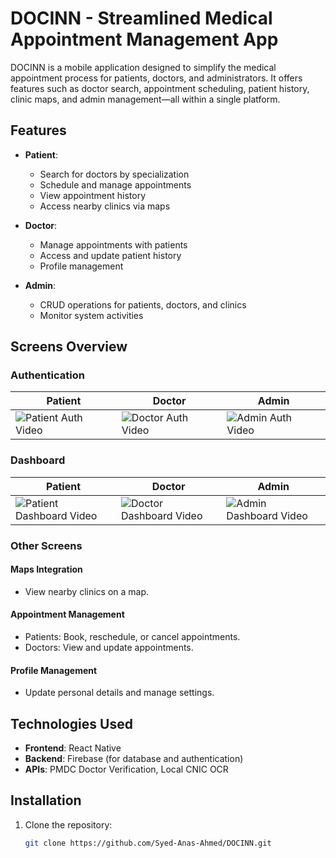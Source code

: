 # DOCINN - Streamlined Medical Appointment Management App  

DOCINN is a mobile application designed to simplify the medical appointment process for patients, doctors, and administrators. It offers features such as doctor search, appointment scheduling, patient history, clinic maps, and admin management—all within a single platform.

## Features  
- **Patient**:  
  - Search for doctors by specialization  
  - Schedule and manage appointments  
  - View appointment history  
  - Access nearby clinics via maps  

- **Doctor**:  
  - Manage appointments with patients  
  - Access and update patient history  
  - Profile management  

- **Admin**:  
  - CRUD operations for patients, doctors, and clinics  
  - Monitor system activities  

## Screens Overview  

### Authentication  
| Patient                        | Doctor                        | Admin                         |  
|--------------------------------|-------------------------------|-------------------------------|  
| ![Patient Auth Video](link-to-patient-auth-video) | ![Doctor Auth Video](link-to-doctor-auth-video) | ![Admin Auth Video](link-to-admin-auth-video) |  

### Dashboard  
| Patient                        | Doctor                        | Admin                         |  
|--------------------------------|-------------------------------|-------------------------------|  
| ![Patient Dashboard Video](link-to-patient-dashboard-video) | ![Doctor Dashboard Video](link-to-doctor-dashboard-video) | ![Admin Dashboard Video](link-to-admin-dashboard-video) |  

### Other Screens  
#### Maps Integration  
- View nearby clinics on a map.  

#### Appointment Management  
- Patients: Book, reschedule, or cancel appointments.  
- Doctors: View and update appointments.  

#### Profile Management  
- Update personal details and manage settings.  

## Technologies Used  
- **Frontend**: React Native  
- **Backend**: Firebase (for database and authentication)  
- **APIs**: PMDC Doctor Verification, Local CNIC OCR  

## Installation  
1. Clone the repository:  
   ```bash  
   git clone https://github.com/Syed-Anas-Ahmed/DOCINN.git  
